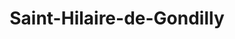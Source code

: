 ---
title: Saint-Hilaire-de-Gondilly
url: /saint-hilaire-de-gondilly/
latitude: 47.059
longitude: 2.882
---